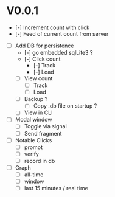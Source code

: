 # V0.0.1
- [-] Increment count with click
- [-] Feed of current count from server
- [ ] Add DB for persistence 
    - [-] go embedded sqlLite3 ? 
    - [-] Click count
      - [-] Track
      - [-] Load
    - [ ] View count 
      - [ ] Track
      - [ ] Load
    - [ ] Backup ?
      - [ ] Copy .db file on startup ? 
    - [ ] View in CLI
- [ ] Modal window
  - [ ] Toggle via signal
  - [ ] Send fragment 
- [ ] Notable Clicks
  - [ ] prompt
  - [ ] verify 
  - [ ] record in db
- [ ] Graph 
  - [ ] all-time
  - [ ] window 
  - [ ] last 15 minutes / real time 
